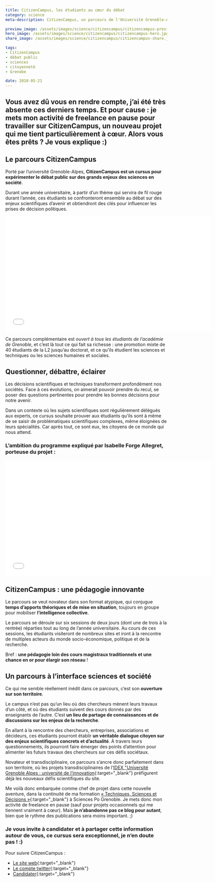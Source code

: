 ```yaml
---
title: CitizenCampus, les étudiants au cœur du débat
category: science
meta-description: CitizenCampus, un parcours de l'Université Grenoble-Alpes pour expérimenter le débat public sur des enjeux de sciences en société.

preview_image: /assets/images/science/citizencampus/citizencampus-preview.jpg
hero_image: /assets/images/science/citizencampus/citizencampus-hero.jpg
share_image: /assets/images/science/citizencampus/citizencampus-share.jpg

tags:
- CitizenCampus
- débat public
- sciences
- citoyenneté
- Grenobe

date: 2018-05-21
---
```

<h2 class="is-chapo">Vous avez dû vous en rendre compte, j’ai été très absente ces derniers temps. Et pour cause : je mets mon activité de freelance en pause pour travailler sur <strong>CitizenCampus</strong>, un nouveau projet qui me tient particulièrement à cœur. Alors vous êtes prêts ? Je vous explique :)</h2> 

## Le parcours CitizenCampus

Porté par l’université Grenoble-Alpes, **CitizenCampus est un cursus pour expérimenter le débat public sur des grands enjeux des sciences en société**. 

Durant une année universitaire, à partir d’un thème qui servira de fil rouge durant l’année, ces étudiants se confronteront ensemble au débat sur des enjeux scientifiques d’avenir et obtiendront des clés pour influencer les prises de décision politiques. 

<iframe src="//videos.univ-grenoble-alpes.fr/video/0555-citizencampus-teaser/?is_iframe=true&size=240" width="640" height="360" style="padding: 0; margin: 0; border:0" allowfullscreen ></iframe>

Ce parcours complémentaire est *ouvert à tous les étudiants de l’académie de Grenoble*, et c’est là tout ce qui fait sa richesse : une promotion mixte de 40 étudiants de la L2 jusqu’au doctorat, et ce qu’ils étudient les sciences et techniques ou les sciences humaines et sociales. 

## Questionner, débattre, éclairer

Les décisions scientifiques et techniques transforment profondément nos sociétés. Face à ces évolutions, on aimerait pouvoir prendre du recul, se poser des questions pertinentes pour prendre les bonnes décisions pour notre avenir. 

Dans un contexte où les sujets scientifiques sont régulièrement délégués aux experts, ce cursus souhaite prouver aux étudiants qu’ils sont à même de se saisir de problématiques scientifiques complexes, même éloignées de leurs spécialités. Car après tout, ce sont eux, les citoyens de ce monde qui nous attend.

<div class="has-text-centered"><h3>L’ambition du programme expliqué par Isabelle Forge Allegret, porteuse du projet :</h3></div>

<iframe src="//videos.univ-grenoble-alpes.fr/video/0552-citizencampus-presentation-du-parcours/?is_iframe=true&size=240" width="640" height="360" style="padding: 0; margin: 0; border:0" allowfullscreen ></iframe>

## CitizenCampus : une pédagogie innovante

Le parcours se veut novateur dans son format atypique, qui conjugue **temps d’apports théoriques et de mise en situation**, toujours en groupe pour mobiliser **l’intelligence collective**. 

Le parcours se déroule sur six sessions de deux jours (dont une de trois à la rentrée) réparties tout au long de l’année universitaire. Au cours de ces sessions, les étudiants visiteront de nombreux sites et iront à la rencontre de multiples acteurs du monde socio-économique, politique et de la recherche. 

Bref : **une pédagogie loin des cours magistraux traditionnels et une chance en or pour élargir son réseau** ! 

## Un parcours à l’interface sciences et société

Ce qui me semble réellement inédit dans ce parcours, c’est son **ouverture sur son territoire**.

Le campus n’est pas qu’un lieu où des chercheurs mènent leurs travaux d’un côté, et où des étudiants suivent des cours donnés par des enseignants de l’autre. C’est **un lieu de partage de connaissances et de discussions sur les enjeux de la recherche**.

En allant à la rencontre des chercheurs, entreprises, associations et décideurs, ces étudiants pourront établir **un véritable dialogue citoyen sur des enjeux scientifiques concrets et d’actualité**. À travers leurs questionnements, ils pourront faire émerger des points d’attention pour alimenter les futurs travaux des chercheurs sur ces défis sociétaux. 

Novateur et transdisciplinaire, ce parcours s’ancre donc parfaitement dans son territoire, où les projets transdisciplinaires de l’[IDEX "Université Grenoble Alpes : université de l’innovation](https://edu.univ-grenoble-alpes.fr/le-projet-idex/){:target="_blank"} préfigurent déjà les nouveaux défis scientifiques du site.


 

Me voilà donc embarquée comme chef de projet dans cette nouvelle aventure, dans la continuité de ma formation [« Techniques, Sciences et Décisions »](http://www.sciencespo-grenoble.fr/formation/techniques-sciences-decisions/){:target="_blank"} à Sciences Po Grenoble. Je mets donc mon activité de freelance en pause (sauf pour projets occasionnels qui me tiennent vraiment à cœur). Mais **je n’abandonne pas ce blog pour autant**, bien que le rythme des publications sera moins important. ;)
<div class="has-text-centered"><h3>Je vous invite à candidater et à partager cette information autour de vous, ce cursus sera exceptionnel, je n’en doute pas ! :) </h3></div>

Pour suivre CitizenCampus :
- [Le site web](https://citizencampus.univ-grenoble-alpes.fr/){:target="_blank"}
- [Le compte twitter](https://twitter.com/CitizenCampus){:target="_blank"}
- [Candidater](https://citizencampus.univ-grenoble-alpes.fr/candidater/){:target="_blank"}